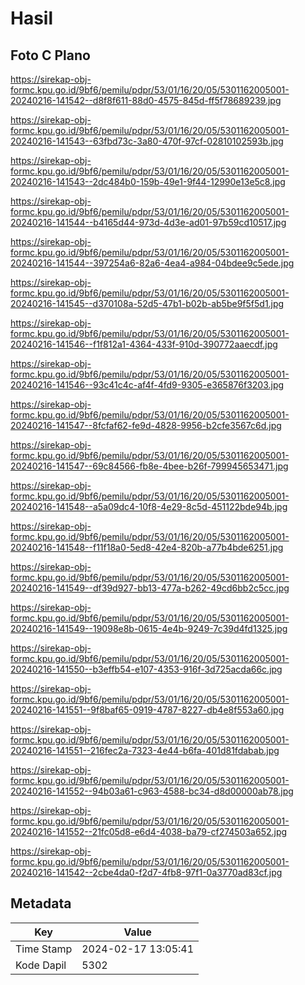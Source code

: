 # Hasil

## Foto C Plano

https://sirekap-obj-formc.kpu.go.id/9bf6/pemilu/pdpr/53/01/16/20/05/5301162005001-20240216-141542--d8f8f611-88d0-4575-845d-ff5f78689239.jpg

https://sirekap-obj-formc.kpu.go.id/9bf6/pemilu/pdpr/53/01/16/20/05/5301162005001-20240216-141543--63fbd73c-3a80-470f-97cf-02810102593b.jpg

https://sirekap-obj-formc.kpu.go.id/9bf6/pemilu/pdpr/53/01/16/20/05/5301162005001-20240216-141543--2dc484b0-159b-49e1-9f44-12990e13e5c8.jpg

https://sirekap-obj-formc.kpu.go.id/9bf6/pemilu/pdpr/53/01/16/20/05/5301162005001-20240216-141544--b4165d44-973d-4d3e-ad01-97b59cd10517.jpg

https://sirekap-obj-formc.kpu.go.id/9bf6/pemilu/pdpr/53/01/16/20/05/5301162005001-20240216-141544--397254a6-82a6-4ea4-a984-04bdee9c5ede.jpg

https://sirekap-obj-formc.kpu.go.id/9bf6/pemilu/pdpr/53/01/16/20/05/5301162005001-20240216-141545--d370108a-52d5-47b1-b02b-ab5be9f5f5d1.jpg

https://sirekap-obj-formc.kpu.go.id/9bf6/pemilu/pdpr/53/01/16/20/05/5301162005001-20240216-141546--f1f812a1-4364-433f-910d-390772aaecdf.jpg

https://sirekap-obj-formc.kpu.go.id/9bf6/pemilu/pdpr/53/01/16/20/05/5301162005001-20240216-141546--93c41c4c-af4f-4fd9-9305-e365876f3203.jpg

https://sirekap-obj-formc.kpu.go.id/9bf6/pemilu/pdpr/53/01/16/20/05/5301162005001-20240216-141547--8fcfaf62-fe9d-4828-9956-b2cfe3567c6d.jpg

https://sirekap-obj-formc.kpu.go.id/9bf6/pemilu/pdpr/53/01/16/20/05/5301162005001-20240216-141547--69c84566-fb8e-4bee-b26f-799945653471.jpg

https://sirekap-obj-formc.kpu.go.id/9bf6/pemilu/pdpr/53/01/16/20/05/5301162005001-20240216-141548--a5a09dc4-10f8-4e29-8c5d-451122bde94b.jpg

https://sirekap-obj-formc.kpu.go.id/9bf6/pemilu/pdpr/53/01/16/20/05/5301162005001-20240216-141548--f11f18a0-5ed8-42e4-820b-a77b4bde6251.jpg

https://sirekap-obj-formc.kpu.go.id/9bf6/pemilu/pdpr/53/01/16/20/05/5301162005001-20240216-141549--df39d927-bb13-477a-b262-49cd6bb2c5cc.jpg

https://sirekap-obj-formc.kpu.go.id/9bf6/pemilu/pdpr/53/01/16/20/05/5301162005001-20240216-141549--19098e8b-0615-4e4b-9249-7c39d4fd1325.jpg

https://sirekap-obj-formc.kpu.go.id/9bf6/pemilu/pdpr/53/01/16/20/05/5301162005001-20240216-141550--b3effb54-e107-4353-916f-3d725acda66c.jpg

https://sirekap-obj-formc.kpu.go.id/9bf6/pemilu/pdpr/53/01/16/20/05/5301162005001-20240216-141551--9f8baf65-0919-4787-8227-db4e8f553a60.jpg

https://sirekap-obj-formc.kpu.go.id/9bf6/pemilu/pdpr/53/01/16/20/05/5301162005001-20240216-141551--216fec2a-7323-4e44-b6fa-401d81fdabab.jpg

https://sirekap-obj-formc.kpu.go.id/9bf6/pemilu/pdpr/53/01/16/20/05/5301162005001-20240216-141552--94b03a61-c963-4588-bc34-d8d00000ab78.jpg

https://sirekap-obj-formc.kpu.go.id/9bf6/pemilu/pdpr/53/01/16/20/05/5301162005001-20240216-141552--21fc05d8-e6d4-4038-ba79-cf274503a652.jpg

https://sirekap-obj-formc.kpu.go.id/9bf6/pemilu/pdpr/53/01/16/20/05/5301162005001-20240216-141542--2cbe4da0-f2d7-4fb8-97f1-0a3770ad83cf.jpg


## Metadata

| Key        | Value               |
| ---------- | ------------------- |
| Time Stamp | 2024-02-17 13:05:41 |
| Kode Dapil | 5302                |



